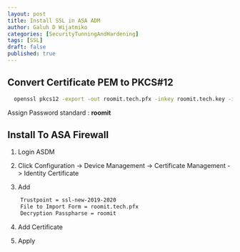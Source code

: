 ```yaml
---
layout: post
title: Install SSL in ASA ADM
author: Galuh D Wijatmiko
categories: [SecurityTunningAndHardening]
tags: [SSL]
draft: false
published: true
---
```



## Convert Certificate PEM to PKCS#12 ##
```bash
  openssl pkcs12 -export -out roomit.tech.pfx -inkey roomit.tech.key -in roomit.tech.crt -certfile roomit.tech-int.crt
```

Assign Password standard : **roomit**

## Install To ASA Firewall ##
1. Login ASDM

2. Click Configuration -> Device Management -> Certificate Management -> Identity Certificate

3. Add
```bash
    Trustpoint = ssl-new-2019-2020
    File to Import Form = roomit.tech.pfx
    Decryption Passpharse = roomit
```
4. Add Certificate     

5. Apply
